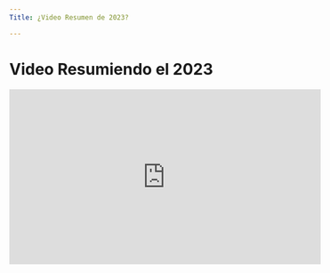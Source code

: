 ```yaml
---
Title: ¿Video Resumen de 2023?

---
```

# Video Resumiendo el 2023

<iframe width="560" height="315" src="https://www.youtube.com/embed/ZSfhIAeQ_Cc?si=t3LOH7fjgXLF_Bhw" title="YouTube video player" frameborder="0" allow="accelerometer; autoplay; clipboard-write; encrypted-media; gyroscope; picture-in-picture; web-share" allowfullscreen></iframe>